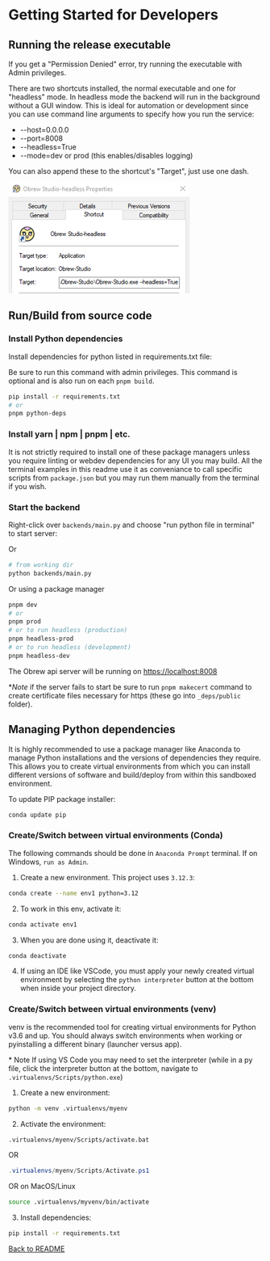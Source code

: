 # Getting Started for Developers

## Running the release executable

If you get a "Permission Denied" error, try running the executable with Admin privileges.

There are two shortcuts installed, the normal executable and one for "headless" mode. In headless mode the backend will run in the background without a GUI window. This is ideal for automation or development since you can use command line arguments to specify how you run the service:

- --host=0.0.0.0
- --port=8008
- --headless=True
- --mode=dev or prod (this enables/disables logging)

You can also append these to the shortcut's "Target", just use one dash.

<img src="images/headless-executable-props.png" />

## Run/Build from source code

### Install Python dependencies

Install dependencies for python listed in requirements.txt file:

Be sure to run this command with admin privileges. This command is optional and is also run on each `pnpm build`.

```bash
pip install -r requirements.txt
# or
pnpm python-deps
```

### Install yarn | npm | pnpm | etc.

It is not strictly required to install one of these package managers unless you require linting or webdev dependencies for any UI you may build. All the terminal examples in this readme use it as conveniance to call specific scripts from `package.json` but you may run them manually from the terminal if you wish.

### Start the backend

Right-click over `backends/main.py` and choose "run python file in terminal" to start server:

Or

```bash
# from working dir
python backends/main.py
```

Or using a package manager

```bash
pnpm dev
# or
pnpm prod
# or to run headless (production)
pnpm headless-prod
# or to run headless (development)
pnpm headless-dev
```

The Obrew api server will be running on [https://localhost:8008](https://localhost:8008)

\*_Note_ if the server fails to start be sure to run `pnpm makecert` command to create certificate files necessary for https (these go into `_deps/public` folder).

## Managing Python dependencies

It is highly recommended to use a package manager like Anaconda to manage Python installations and the versions of dependencies they require. This allows you to create virtual environments from which you can install different versions of software and build/deploy from within this sandboxed environment.

To update PIP package installer:

```bash
conda update pip
```

### Create/Switch between virtual environments (Conda)

The following commands should be done in `Anaconda Prompt` terminal. If on Windows, `run as Admin`.

1. Create a new environment. This project uses `3.12.3`:

```bash
conda create --name env1 python=3.12
```

2. To work in this env, activate it:

```bash
conda activate env1
```

3. When you are done using it, deactivate it:

```bash
conda deactivate
```

4. If using an IDE like VSCode, you must apply your newly created virtual environment by selecting the `python interpreter` button at the bottom when inside your project directory.

### Create/Switch between virtual environments (venv)

venv is the recommended tool for creating virtual environments for Python v3.6 and up. You should always switch environments when working or pyinstalling a different binary (launcher versus app).

\* Note If using VS Code you may need to set the interpreter (while in a py file, click the interpreter button at the bottom, navigate to `.virtualenvs/Scripts/python.exe`)

1. Create a new environment:

```bash
python -m venv .virtualenvs/myenv
```

2. Activate the environment:

```cmd
.virtualenvs/myenv/Scripts/activate.bat
```

OR

```powershell
.virtualenvs/myenv/Scripts/Activate.ps1
```

OR on MacOS/Linux

```bash
source .virtualenvs/myvenv/bin/activate
```

3. Install dependencies:

```bash
pip install -r requirements.txt
```

[Back to README](../README.md)
